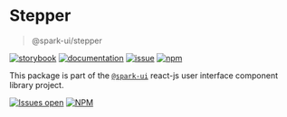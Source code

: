 # Stepper
> @spark-ui/stepper

[![storybook](https://img.shields.io/badge/storybook-black?logo=storybook)](https://sparkui.vercel.app/?path=/docs/components-stepper--docs)
[![documentation](https://img.shields.io/badge/documentation-black?logo=googledocs)](https://sparkui-adv.vercel.app/docs/components/stepper)
[![issue](https://img.shields.io/badge/report%20a%20bug-black?logo=openbugbounty&logoColor=red)](https://github.com/adevinta/spark/issues/new?&projects=4&template=bug-report.yml&assignees=&labels=Component,Component%3A%20stepper)
[![npm](https://img.shields.io/npm/dt/%40spark-ui/stepper?logo=npm&labelColor=black)](https://www.npmjs.com/package/@spark-ui/stepper)


This package is part of the [`@spark-ui`](https://github.com/adevinta/spark) react-js user interface component library project.

[![Issues open](https://img.shields.io/github/issues-search/adevinta/spark?query=is%3Aopen%20label%3A%22Component%3A%20stepper%22&logo=openbugbounty&logoColor=red&label=issues%20open&color=red)](https://github.com/adevinta/spark/issues?q=is%3Aopen+label%3AComponent%3A%20stepper)
[![NPM](https://img.shields.io/npm/l/%40spark-ui%2Fstepper)](https://github.com/adevinta/spark/blob/main/packages/components/stepper/LICENSE.md)
